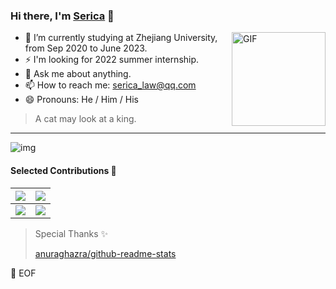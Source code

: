 ### Hi there, I'm [Serica](https://www.iserica.com) 👋

<!--
**SericaLaw/SericaLaw** is a ✨ _special_ ✨ repository because its `README.md` (this file) appears on your GitHub profile.

Here are some ideas to get you started:

- 🔭 I’m currently working on ...
- 🌱 I’m currently learning ...
- 👯 I’m looking to collaborate on ...
- 🤔 I’m looking for help with ...
- 💬 Ask me about ...
- 📫 How to reach me: ...
- 😄 Pronouns: ...
- ⚡ Fun fact: ...
-->

<img align="right" alt="GIF" height="150px" src="https://cdn.jsdelivr.net/gh/SericaLaw/images@master/20211128/ezgif-7-18d120499ce2.gif" />

- 🌱 I’m currently studying at Zhejiang University, from Sep 2020 to June 2023.
- ⚡ I'm looking for 2022 summer internship.
- 💬 Ask me about anything.
- 📫 How to reach me: serica_law@qq.com
- 😄 Pronouns: He / Him / His

> A cat may look at a king.

---

![img](https://github-readme-stats.vercel.app/api?username=sericalaw&show_icons=true)

#### Selected Contributions 🎨

|<a href="https://github.com/anuraghazra/convoychat"><img align="center" src="https://github-readme-stats.vercel.app/api/pin/?username=gin-gonic&repo=gin&show_owner=true" /></a>|<a href="https://github.com/anuraghazra/convoychat"><img align="center" src="https://github-readme-stats.vercel.app/api/pin/?username=docker&repo=docker-bench-security&show_owner=true" /></a>|
| ------------- | ------------- |
|<a href="https://github.com/anuraghazra/convoychat"><img align="center" src="https://github-readme-stats.vercel.app/api/pin/?username=aquasecurity&repo=tracee&show_owner=true" /></a>|<a href="https://github.com/anuraghazra/convoychat"><img align="center" src="https://github-readme-stats.vercel.app/api/pin/?username=smallnest&repo=rpcx&show_owner=true" /></a>|




> Special Thanks ✨
> 
> [anuraghazra/github-readme-stats](https://github.com/anuraghazra/github-readme-stats)

💾 EOF
